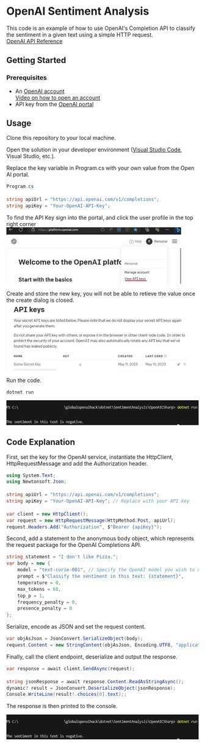 # OpenAI Sentiment Analysis

This code is an example of how to use OpenAI's Completion API to classify the sentiment in a given text using a simple HTTP request.  
[OpenAI API Reference](https://platform.openai.com/docs/api-reference/completions)  

## Getting Started

### Prerequisites

* An [OpenAI account](https://openai.com/)  
[Video on how to open an account](https://www.youtube.com/watch?v=zJSYMWlCcPY)
* API key from the [OpenAI portal](https://platform.openai.com/)  

## Usage

Clone this repository to your local machine.

Open the solution in your developer environment ([Visual Studio Code](https://code.visualstudio.com/), Visual Studio, etc.).

Replace the key variable in Program.cs with your own value from the Open AI portal.  
```C#
Program.cs

string apiUrl = "https://api.openai.com/v1/completions";
string apiKey = "Your-OpenAI-API-Key";
```  

To find the API Key sign into the portal, and click the user profile in the top right corner  
![open ai dropdown](../../../assets/sentimentanalysis/openaidropdown.jpg)  

Create and store the new key, you will not be able to retieve the value once the create dialog is closed. 
![open ai dropdown](../../../assets/sentimentanalysis/openaiSecret.jpg)  


Run the code.  
```dotnetcli
dotnet run
```
![azure portal open ai key](../../../assets/sentimentanalysis/openaioutput.jpg)  
  

## Code Explanation

First, set the key for the OpenAI service, instantiate the HttpClient, HttpRequestMessage and add the Authorization header.  
```C#
using System.Text;
using Newtonsoft.Json;

string apiUrl = "https://api.openai.com/v1/completions";
string apiKey = "Your-OpenAI-API-Key"; // Replace with your API key

var client = new HttpClient();
var request = new HttpRequestMessage(HttpMethod.Post, apiUrl);
request.Headers.Add("Authorization", $"Bearer {apiKey}");
```  

Second, add a statement to the anonymous body object, which represents the request package for the OpenAI Completions API.    
```C#
string statement = "I don't like Pizza.";
var body = new {
    model = "text-curie-001", // Specify the OpenAI model you wish to use
    prompt = $"Classify the sentiment in this text: {statement}",
    temperature = 0,
    max_tokens = 60,
    top_p = 1,
    frequency_penalty = 0,
    presence_penalty = 0
};
```  

Serialize, encode as JSON and set the request content.  
```C#
var objAsJson = JsonConvert.SerializeObject(body);
request.Content = new StringContent(objAsJson, Encoding.UTF8, "application/json");
```

Finally, call the client endpoint, deserialize  and output the response.  
```C#
var response = await client.SendAsync(request);

string jsonResponse = await response.Content.ReadAsStringAsync();
dynamic? result = JsonConvert.DeserializeObject(jsonResponse);
Console.WriteLine(result!.choices[0].text);;
```  
The response is then printed to the console.  

![azure portal open ai key](../../../assets/sentimentanalysis/openaioutput.jpg)  
  
  


